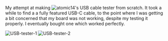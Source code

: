 My attempt at making ![atomic14's USB cable tester](https://github.com/atomic14/usb-tester) from scratch. It took a while to find a a fully featured USB-C cable, to the point where I was getting a bit concerned that my board was not working, despite my testing it properly. I eventually bought one which worked perfectly.

![USB-tester-1](https://github.com/user-attachments/assets/c23eb427-dbd2-47cb-a2da-fde3ae185ef4)
![USB-tester-2](https://github.com/user-attachments/assets/e43ce1e3-aeff-4659-8075-32ac286c4504)
